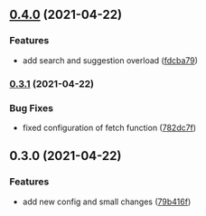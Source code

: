 ## [0.4.0](https://github.com/Frantss/npms-lib/compare/0.3.1...0.4.0) (2021-04-22)


### Features

* add search and suggestion overload ([fdcba79](https://github.com/Frantss/npms-lib/commit/fdcba793b996b95b60cbf08d9208a0ea09e5136d))

### [0.3.1](https://github.com/Frantss/npms-lib/compare/0.3.0...0.3.1) (2021-04-22)


### Bug Fixes

* fixed configuration of fetch function ([782dc7f](https://github.com/Frantss/npms-lib/commit/782dc7f8b49c348a272907c2c05fac33d428cd64))

## 0.3.0 (2021-04-22)


### Features

* add new config and small changes ([79b416f](https://github.com/Frantss/npms-lib/commit/79b416f842f6b4074df013ff9b28d428a90e547e))

